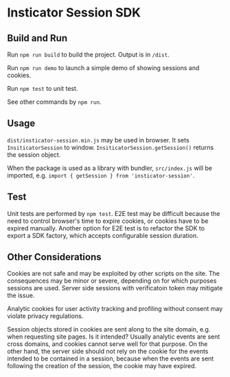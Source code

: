 # Insticator Session SDK

## Build and Run

Run `npm run build` to build the project. Output is in `/dist`.

Run `npm run demo` to launch a simple demo of showing sessions and cookies.

Run `npm test` to unit test.

See other commands by `npm run`.

## Usage

`dist/insticator-session.min.js` may be used in browser. It sets `InsiticatorSession` to window. `InsiticatorSession.getSession()` returns the session object.

When the package is used as a library with bundler, `src/index.js` will be imported, e.g. `import { getSession } from 'insticator-session'`.

## Test

Unit tests are performed by `npm test`. E2E test may be difficult because the need to control browser's time to expire cookies, or cookies have to be expired manually.
Another option for E2E test is to refactor the SDK to export a SDK factory, which accepts configurable session duration.

## Other Considerations

Cookies are not safe and may be exploited by other scripts on the site. The consequences may be minor or severe, depending on for which purposes sessions are used.
Server side sessions with verificatoin token may mitigate the issue.

Analytic cookies for user activity tracking and profiling without consent may violate privacy regulations.

Session objects stored in cookies are sent along to the site domain, e.g. when requesting site pages. Is it intended? Usually analytic
events are sent cross domains, and cookies cannot serve well for that purpose. On the other hand, the server side should not rely on the cookie for the events
intended to be contained in a session, because when the events are sent following the creation of the session, the cookie may have expired.

